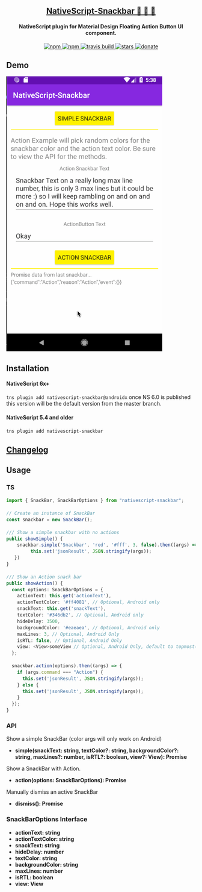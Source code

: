 <a align="center" href="https://www.npmjs.com/package/nativescript-snackbar">
    <h2 align="center">NativeScript-Snackbar 🍭 🍫 🍦</h2>
</a>
<h4 align="center">NativeScript plugin for Material Design Floating Action Button UI component.</h4>

<p align="center">
 <a href="https://www.npmjs.com/package/nativescript-snackbar">
        <img src="https://img.shields.io/npm/v/nativescript-snackbar.svg" alt="npm">
    </a>
    <a href="https://www.npmjs.com/package/nativescript-snackbar">
        <img src="https://img.shields.io/npm/dt/nativescript-snackbar.svg?label=npm%20downloads" alt="npm">
    </a>
     <a href="https://travis-ci.org/bradmartin/nativescript-snackbar">
        <img src="https://travis-ci.org/bradmartin/nativescript-snackbar.svg?branch=master" alt="travis build">
    </a>
    <a href="https://github.com/bradmartin/nativescript-snackbar/stargazers">
        <img src="https://img.shields.io/github/stars/bradmartin/nativescript-snackbar.svg" alt="stars">
    </a>
    <a href="https://paypal.me/bradwayne88">
        <img src="https://img.shields.io/badge/Donate-PayPal-green.svg" alt="donate">
    </a>
</p>

## Demo

![Snackbar](./screens/snackbar.gif)

## Installation

#### NativeScript 6x+

`tns plugin add nativescript-snackbar@androidx` once NS 6.0 is published this version will be the default version from the master branch.

#### NativeScript 5.4 and older

`tns plugin add nativescript-snackbar`

## [Changelog](./CHANGELOG.md)

## Usage

### TS

```typescript
import { SnackBar, SnackBarOptions } from "nativescript-snackbar";

// Create an instance of SnackBar
const snackbar = new SnackBar();

/// Show a simple snackbar with no actions
public showSimple() {
    snackbar.simple('Snackbar', 'red', '#fff', 3, false).then((args) => {
         this.set('jsonResult', JSON.stringify(args));
   })
}

/// Show an Action snack bar
public showAction() {
  const options: SnackBarOptions = {
    actionText: this.get('actionText'),
    actionTextColor: '#ff4081', // Optional, Android only
    snackText: this.get('snackText'),
    textColor: '#346db2', // Optional, Android only
    hideDelay: 3500,
    backgroundColor: '#eaeaea', // Optional, Android only
    maxLines: 3, // Optional, Android Only
    isRTL: false, // Optional, Android Only
    view: <View>someView // Optional, Android Only, default to topmost().currentPage
  };

  snackbar.action(options).then((args) => {
    if (args.command === "Action") {
      this.set('jsonResult', JSON.stringify(args));
    } else {
      this.set('jsonResult', JSON.stringify(args));
    }
  });
}
```

### API

Show a simple SnackBar (color args will only work on Android)

- **simple(snackText: string, textColor?: string, backgroundColor?: string, maxLines?: number, isRTL?: boolean, view?: View): Promise<any>**

Show a SnackBar with Action.

- **action(options: SnackBarOptions): Promise<any>**

Manually dismiss an active SnackBar

- **dismiss(): Promise<any>**

### SnackBarOptions Interface

- **actionText: string**
- **actionTextColor: string**
- **snackText: string**
- **hideDelay: number**
- **textColor: string**
- **backgroundColor: string**
- **maxLines: number**
- **isRTL: boolean**
- **view: View**
